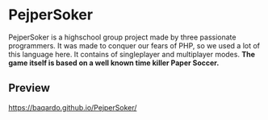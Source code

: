 # PejperSoker

PejperSoker is a highschool group project made by three passionate programmers. It was made to conquer our fears of PHP, so we used a lot of this language here. It contains of singleplayer and multiplayer modes.
<b>The game itself is based on a well known time killer Paper Soccer.</b>

## Preview

https://baqardo.github.io/PejperSoker/
